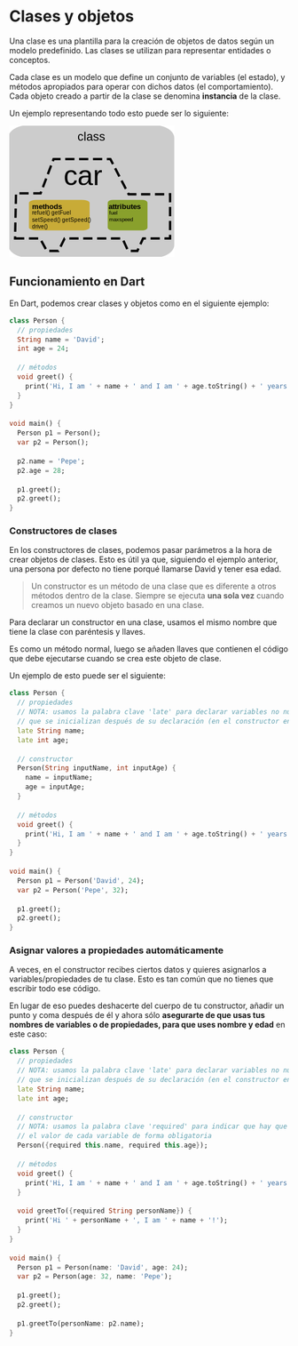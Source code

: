 # Clases y objetos

Una clase es una plantilla para la creación de objetos de datos según un modelo predefinido. Las clases se utilizan para representar entidades o conceptos. 

Cada clase es un modelo que define un conjunto de variables (el estado), y métodos apropiados para operar con dichos datos (el comportamiento). Cada objeto creado a partir de la clase se denomina **instancia** de la clase.

Un ejemplo representando todo esto puede ser lo siguiente:

![Car Class](/images/car_class.png?raw=true "Car Class")

## Funcionamiento en Dart

En Dart, podemos crear clases y objetos como en el siguiente ejemplo:

```dart
class Person {
  // propiedades
  String name = 'David';
  int age = 24;
  
  // métodos
  void greet() {
    print('Hi, I am ' + name + ' and I am ' + age.toString() + ' years old!');
  }
}

void main() {
  Person p1 = Person();
  var p2 = Person();
  
  p2.name = 'Pepe';
  p2.age = 28;
  
  p1.greet();
  p2.greet();
}
```

### Constructores de clases

En los constructores de clases, podemos pasar parámetros a la hora de crear objetos de clases. Esto es útil ya que, siguiendo el ejemplo anterior, una persona por defecto no tiene porqué llamarse David y tener esa edad.

> Un constructor es un método de una clase que es diferente a otros métodos dentro de la clase. Siempre se ejecuta **una sola vez** cuando creamos un nuevo objeto basado en una clase.

Para declarar un constructor en una clase, usamos el mismo nombre que tiene la clase con paréntesis y llaves.

Es como un método normal, luego se añaden llaves que contienen el código que debe ejecutarse cuando se crea este objeto de clase.

Un ejemplo de esto puede ser el siguiente:

```dart
class Person {
  // propiedades
  // NOTA: usamos la palabra clave 'late' para declarar variables no nullables 
  // que se inicializan después de su declaración (en el constructor en este caso).
  late String name;
  late int age;
  
  // constructor
  Person(String inputName, int inputAge) {
    name = inputName;
    age = inputAge;
  }
  
  // métodos
  void greet() {
    print('Hi, I am ' + name + ' and I am ' + age.toString() + ' years old!');
  }
}

void main() {
  Person p1 = Person('David', 24);
  var p2 = Person('Pepe', 32);
  
  p1.greet();
  p2.greet();
}
```

### Asignar valores a propiedades automáticamente

A veces, en el constructor recibes ciertos datos y quieres asignarlos a variables/propiedades de tu clase. Esto es tan común que no tienes que escribir todo ese código. 

En lugar de eso puedes deshacerte del cuerpo de tu constructor, añadir un punto y coma después de él y ahora sólo **asegurarte de que usas tus nombres de variables o de propiedades, para que uses nombre y edad** en este caso:

```dart
class Person {
  // propiedades
  // NOTA: usamos la palabra clave 'late' para declarar variables no nullable 
  // que se inicializan después de su declaración (en el constructor en este caso).
  late String name;
  late int age;
  
  // constructor
  // NOTA: usamos la palabra clave 'required' para indicar que hay que establecer
  // el valor de cada variable de forma obligatoria
  Person({required this.name, required this.age});
  
  // métodos
  void greet() {
    print('Hi, I am ' + name + ' and I am ' + age.toString() + ' years old!');
  }
  
  void greetTo({required String personName}) {
    print('Hi ' + personName + ', I am ' + name + '!');
  }
}

void main() {
  Person p1 = Person(name: 'David', age: 24);
  var p2 = Person(age: 32, name: 'Pepe');
  
  p1.greet();
  p2.greet();
  
  p1.greetTo(personName: p2.name);
}
```